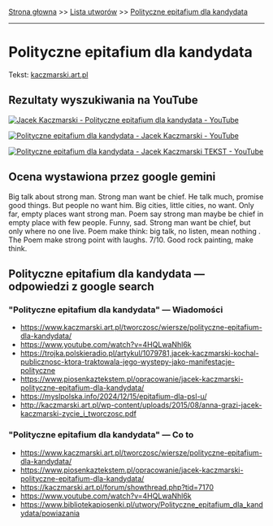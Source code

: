 [Strona głowna](../index.md) >> [Lista utworów](../list.md) >> [Polityczne epitafium dla kandydata](449.md)

---

# Polityczne epitafium dla kandydata

Tekst: [kaczmarski.art.pl](https://www.kaczmarski.art.pl/tworczosc/wiersze/polityczne-epitafium-dla-kandydata/)

## Rezultaty wyszukiwania na YouTube

[![Jacek Kaczmarski - Polityczne epitafium dla kandydata - YouTube](http://img.youtube.com/vi/4HQLwaNhl6k/0.jpg)](https://www.youtube.com/watch?v=4HQLwaNhl6k "Jacek Kaczmarski - Polityczne epitafium dla kandydata - YouTube")

[![Polityczne epitafium dla kandydata - Jacek Kaczmarski - YouTube](http://img.youtube.com/vi/Uw_dDvvZmqE/0.jpg)](https://www.youtube.com/watch?v=Uw_dDvvZmqE "Polityczne epitafium dla kandydata - Jacek Kaczmarski - YouTube")

[![Polityczne epitafium dla kandydata - Jacek Kaczmarski TEKST - YouTube](http://img.youtube.com/vi/Pkq3oWED7i4/0.jpg)](https://www.youtube.com/watch?v=Pkq3oWED7i4 "Polityczne epitafium dla kandydata - Jacek Kaczmarski TEKST - YouTube")

## Ocena wystawiona przez google gemini

Big talk about strong man. Strong man want be chief. He talk much, promise good things. But people no want him. Big cities, little cities, no want. Only far, empty places want strong man. Poem say strong man maybe be chief in empty place with few people. Funny, sad. Strong man want be chief, but only where no one live. Poem make think: big talk, no listen, mean nothing . The Poem make strong point with laughs. 7/10. Good rock painting, make think.


## Polityczne epitafium dla kandydata — odpowiedzi z google search

### "Polityczne epitafium dla kandydata" — Wiadomości

 - <https://www.kaczmarski.art.pl/tworczosc/wiersze/polityczne-epitafium-dla-kandydata/>
 - <https://www.youtube.com/watch?v=4HQLwaNhl6k>
 - <https://trojka.polskieradio.pl/artykul/1079781,jacek-kaczmarski-kochal-publicznosc-ktora-traktowala-jego-wystepy-jako-manifestacje-polityczne>
 - <https://www.piosenkaztekstem.pl/opracowanie/jacek-kaczmarski-polityczne-epitafium-dla-kandydata/>
 - <https://myslpolska.info/2024/12/15/epitafium-dla-psl-u/>
 - <http://kaczmarski.art.pl/wp-content/uploads/2015/08/anna-grazi-jacek-kaczmarski-zycie_i_tworczosc.pdf>

### "Polityczne epitafium dla kandydata" — Co to

 - <https://www.kaczmarski.art.pl/tworczosc/wiersze/polityczne-epitafium-dla-kandydata/>
 - <https://www.piosenkaztekstem.pl/opracowanie/jacek-kaczmarski-polityczne-epitafium-dla-kandydata/>
 - <https://kaczmarski.art.pl/forum/showthread.php?tid=7170>
 - <https://www.youtube.com/watch?v=4HQLwaNhl6k>
 - <https://www.bibliotekapiosenki.pl/utwory/Polityczne_epitafium_dla_kandydata/powiazania>

